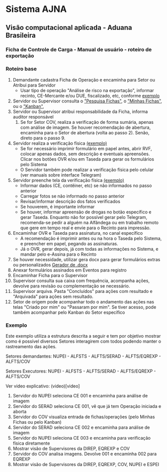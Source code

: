 # Sistema AJNA

## Visão computacional aplicada - Aduana Brasileira

### Ficha de Controle de Carga - Manual de usuário - roteiro de exportação

### Roteiro base

1. Demandante cadastra Ficha de Operação e encaminha para Setor ou Atribui para Servidor
    * Usar tipo de operação "Análise de risco na exportação", informar recinto, CE-Mercante e/ou DUE, fiscalizado, etc, 
   conforme [exemplo](../exemplos/fluxo_importacao/221ba.md) 
2. Servidor ou Supervisor consulta o ["Pesquisa Fichas"](../pesquisas/pesquisa.md), 
o ["Minhas Fichas"](../pesquisas/minhasfichas.md),
 ou o ["Kanban"](../pesquisas/kanban.md), 
3. Servidor ou Supervisor atribui responsabilidade da Ficha, informa auditor responsável
    1. Se for Setor COV, realiza a verificação de forma sumária, apenas com análise de imagem. 
 Se houver recomendação de abertura, encaminha para o Setor de abertura (volta ao passo 2).
 Senão, direto para o passo 9.
4. Servidor realiza a verificação física [(exemplo)](../exemplos/fluxo_importacao/221bb.md)
    * Se for necessário imprimir formulário em papel antes, abrir RVF, colocar apenas dados, sem descrição 
   e eventuais apreensões. Clicar nos botões OVR e/ou em Taseda para gerar os formulários pelo Sistema
    * O Servidor também pode realizar a verificação física pelo celular (ver manuais sobre interface Telegram)
5. Servidor preenche tela da verificação física [(exemplo)](../images/rvf.png)
    * Informar dados (CE, contêiner, etc) se não informados no passo anterior
    * Carregar fotos se não informado no passo anterior
    * Revisar/informar descrição dos fatos verificados
    * Se houverem, é importante informar
    * Se houver, informar apreensão de drogas no botão específico e gerar Taseda. Enquanto não for possível gerar pelo Telegram,
   recomenda-se pedir a alguém na Alfândega ou em trabalho remoto que gere em tempo real e envie para o Recinto para impressão. 
6. Encaminhar OVR e Taseda para assinatura, no canal específico
    * A recomendação é imprimir antes ou na hora o Taseda pelo Sistema, e preencher em papel, pegando as assinaturas.
    * Já o OVR, gerar depois, já com todas as informações no Sistema, e mandar pelo e-Assina para o Recinto
7. Se houver necessidade, utilizar gera docx para gerar formulários extras ou personalizados [Gerador de .docx](../../exemplos/gera_docx/)
8. Anexar formulários assinados em Eventos para registro 
9. Encaminhar Ficha para o Supervisor
10. Supervisor consulta sua caixa com frequência, acompanha ações, devolve para revisão ou complementação se necessário.
11. Supervisor arquiva. Pasta "Concluídos" para ações com resultado e "Arquivada" para ações sem resultado.
12. Setor de origem pode acompanhar todo o andamento das ações nas telas "Criado por mim" ou "Passaram por mim". Se tiver 
acesso, pode também acompanhar pelo Kanban do Setor específico

### Exemplo

Este exemplo utiliza a estrutura descrita a seguir e tem por objetivo mostrar como é possível
diversos Setores interagirem com todos podendo manter o rastreamento das ações.

Setores demandantes:  NUPEI - ALFSTS - ALFTS/SERAD - ALFTS/EQREXP - ALFTS/COV

Setores Executores: NUPEI - ALFSTS - ALFTS/SERAD - ALFTS/EQREXP - ALFTS/COV

Ver video explicativo: (video)[video]

1. Servidor do NUPEI seleciona CE 001 e encaminha para análise de imagem
2. Servidor do SERAD seleciona CE 001, vê que já tem Operação iniciada e aborta
3. Servidor do COV visualiza entrada de fichas/operações (pelo Minhas Fichas ou pelo Kanban)
4. Servidor do SERAD seleciona CE 002 e encaminha para análise de imagem
5. Servidor do NUPEI seleciona CE 003 e encaminha para verificação física diretamente
6. Mostrar visão de Supervisores da DIREP, EQREXP e COV
7. Servidor do COV analisa imagens. Devolve 001 e encaminha 002 para EQREXP
8. Mostrar visão de Supervisores da DIREP, EQREXP, COV, NUPEI e ESPEI
